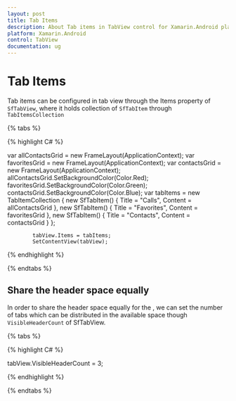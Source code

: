 ```yaml
---
layout: post
title: Tab Items
description: About Tab items in TabView control for Xamarin.Android platform
platform: Xamarin.Android
control: TabView
documentation: ug
---
```


# Tab Items

Tab items can be configured in tab view through the Items property of `SfTabView`, where it holds collection of `SfTabItem` through `TabItemsCollection`


{% tabs %}

{% highlight C# %}

var allContactsGrid = new FrameLayout(ApplicationContext);
            var favoritesGrid = new FrameLayout(ApplicationContext);
            var contactsGrid = new FrameLayout(ApplicationContext);
            allContactsGrid.SetBackgroundColor(Color.Red);
            favoritesGrid.SetBackgroundColor(Color.Green);
            contactsGrid.SetBackgroundColor(Color.Blue);
            var tabItems = new TabItemCollection
            {
                new SfTabItem()
                {
                    Title = "Calls",
                    Content = allContactsGrid
                },
                new SfTabItem()
                {
                    Title = "Favorites",
                    Content = favoritesGrid
                },
                new SfTabItem()
                {
                    Title = "Contacts",
                    Content = contactsGrid
                }
            };

            tabView.Items = tabItems;
            SetContentView(tabView);

{% endhighlight %}

{% endtabs %}

## Share the header space equally

In order to share the header space equally for the , we can set the number of tabs which can be distributed in the available space though `VisibleHeaderCount` of SfTabView.

{% tabs %}

{% highlight C# %}

tabView.VisibleHeaderCount = 3;

{% endhighlight %}

{% endtabs %}


